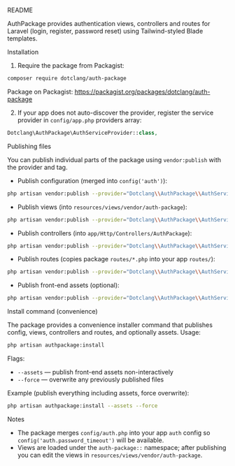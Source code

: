 README

AuthPackage provides authentication views, controllers and routes for Laravel (login, register, password reset) using Tailwind-styled Blade templates.

Installation

1) Require the package from Packagist:

```bash
composer require dotclang/auth-package
```

Package on Packagist: https://packagist.org/packages/dotclang/auth-package

2) If your app does not auto-discover the provider, register the service provider in `config/app.php` providers array:

```php
Dotclang\AuthPackage\AuthServiceProvider::class,
```

Publishing files

You can publish individual parts of the package using `vendor:publish` with the provider and tag.

- Publish configuration (merged into `config('auth')`):

```bash
php artisan vendor:publish --provider="Dotclang\\AuthPackage\\AuthServiceProvider" --tag="auth-config"
```

- Publish views (into `resources/views/vendor/auth-package`):

```bash
php artisan vendor:publish --provider="Dotclang\\AuthPackage\\AuthServiceProvider" --tag="views"
```

- Publish controllers (into `app/Http/Controllers/AuthPackage`):

```bash
php artisan vendor:publish --provider="Dotclang\\AuthPackage\\AuthServiceProvider" --tag="controllers"
```

- Publish routes (copies package `routes/*.php` into your app `routes/`):

```bash
php artisan vendor:publish --provider="Dotclang\\AuthPackage\\AuthServiceProvider" --tag="routes"
```

- Publish front-end assets (optional):

```bash
php artisan vendor:publish --provider="Dotclang\\AuthPackage\\AuthServiceProvider" --tag="assets"
```

Install command (convenience)

The package provides a convenience installer command that publishes config, views, controllers and routes, and optionally assets. Usage:

```bash
php artisan authpackage:install
```

Flags:

- `--assets` — publish front-end assets non-interactively
- `--force` — overwrite any previously published files

Example (publish everything including assets, force overwrite):

```bash
php artisan authpackage:install --assets --force
```

Notes

- The package merges `config/auth.php` into your app `auth` config so `config('auth.password_timeout')` will be available.
- Views are loaded under the `auth-package::` namespace; after publishing you can edit the views in `resources/views/vendor/auth-package`.
